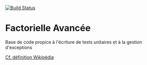 [![Build Status](https://travis-ci.org/ericsiber/FactorielleAvancee.svg?branch=etape3)](https://travis-ci.org/ericsiber/FactorielleAvancee)

# Factorielle Avancée

Base de code propice à l'écriture de tests unitaires et à la gestion d'exceptions

[Cf. définition Wikipédia](https://fr.wikipedia.org/wiki/Factorielle)
